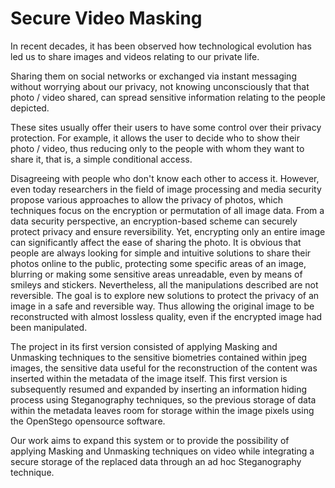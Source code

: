 # Secure Video Masking

In recent decades, it has been observed how technological evolution has led us to share images and videos relating to our private life. 

Sharing them on social networks or exchanged via instant messaging without worrying about our privacy, not knowing unconsciously that that photo / video shared, can spread sensitive information relating to the people depicted. 

These sites usually offer their users to have some control over their privacy protection. For example, it allows the user to decide who to show their photo / video, thus reducing only to the people with whom they want to share it, that is, a simple conditional access. 

Disagreeing with people who don't know each other to access it. However, even today researchers in the field of image processing and media security propose various approaches to allow the privacy of photos, which techniques focus on the encryption or permutation of all image data. From a data security perspective, an encryption-based scheme can securely protect privacy and ensure reversibility. Yet, encrypting only an entire image can significantly affect the ease of sharing the photo. It is obvious that people are always looking for simple and intuitive solutions to share their photos online to the public, protecting some specific areas of an image, blurring or making some sensitive areas unreadable, even by means of smileys and stickers. Nevertheless, all the manipulations described are not reversible. The goal is to explore new solutions to protect the privacy of an image in a safe and reversible way. Thus allowing the original image to be reconstructed with almost lossless quality, even if the encrypted image had been manipulated.

The project in its first version consisted of applying Masking and Unmasking techniques to the sensitive biometries contained within jpeg images, the sensitive data useful for the reconstruction of the content was inserted within the metadata of the image itself. This first version is subsequently resumed and expanded by inserting an information hiding process using Steganography techniques, so the previous storage of data within the metadata leaves room for storage within the image pixels using the OpenStego opensource software. 

Our work aims to expand this system or to provide the possibility of applying Masking and Unmasking techniques on video while integrating a secure storage of the replaced data through an ad hoc Steganography technique.

